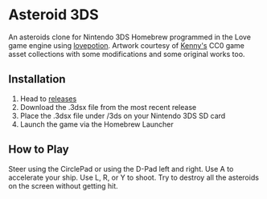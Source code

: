# Asteroid 3DS
An asteroids clone for Nintendo 3DS Homebrew programmed in the Love game engine using [lovepotion](https://github.com/lovebrew/lovepotion). Artwork courtesy of [Kenny's](https://kenney.nl/assets) CC0 game asset collections with some modifications and some original works too.

## Installation 
1. Head to [releases](https://github.com/qkmaxware/Asteroid3DS/releases)
2. Download the .3dsx file from the most recent release
3. Place the .3dsx file under /3ds on your Nintendo 3DS SD card
4. Launch the game via the Homebrew Launcher

## How to Play
Steer using the CirclePad or using the D-Pad left and right. Use A to accelerate your ship. Use L, R, or Y to shoot. Try to destroy all the asteroids on the screen without getting hit. 